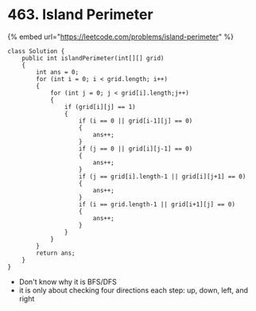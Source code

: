 # 463. Island Perimeter

{% embed url="https://leetcode.com/problems/island-perimeter" %}

```
class Solution {
    public int islandPerimeter(int[][] grid) 
    {
        int ans = 0;
        for (int i = 0; i < grid.length; i++)
        {
            for (int j = 0; j < grid[i].length;j++)
            {
                if (grid[i][j] == 1)
                {
                    if (i == 0 || grid[i-1][j] == 0)
                    {
                        ans++;
                    }
                    if (j == 0 || grid[i][j-1] == 0)
                    {
                        ans++;
                    }
                    if (j == grid[i].length-1 || grid[i][j+1] == 0)
                    {
                        ans++;
                    }
                    if (i == grid.length-1 || grid[i+1][j] == 0)
                    {
                        ans++;
                    }
                }
            }
        }
        return ans;
    }
}
```

* Don't know why it is BFS/DFS
* it is only about checking four directions each step: up, down, left, and right
